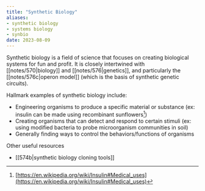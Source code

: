 ```yaml
---
title: "Synthetic Biology"
aliases:
- synthetic biology
- systems biology
- synbio
date: 2023-08-09
---
```

Synthetic biology is a field of science that focuses on creating biological systems for fun and profit. It is closely intertwined with [[notes/570|biology]] and [[notes/576|genetics]], and particularly the [[notes/576c|operon model]] (which is the basis of synthetic genetic circuits).

Hallmark examples of synthetic biology include:
- Engineering organisms to produce a specific material or substance (ex: insulin can be made using recombinant sunflowers[^insulin-production])
- Creating organisms that can detect and respond to certain stimuli (ex: using modified bacteria to probe microorganism communities in soil)
- Generally finding ways to control the behaviors/functions of organisms

Other useful resources
- [[574b|synthetic biology cloning tools]]

[^insulin-production]: [https://en.wikipedia.org/wiki/Insulin#Medical_uses](https://en.wikipedia.org/wiki/Insulin#Medical_uses)
[^gene-policy]: [https://www.genome.gov/about-genomics/policy-issues/Synthetic-Biology](https://www.genome.gov/about-genomics/policy-issues/Synthetic-Biology)